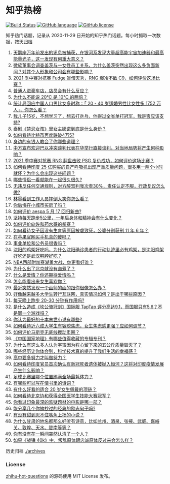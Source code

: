 # 知乎热榜
[![Build Status](https://github.com/ToWeLong/zhihu-hot-questions/workflows/CI/badge.svg)](https://github.com/ToWeLong/zhihu-hot-questions/actions)
[![GitHub language](https://img.shields.io/badge/language-golang-orange.svg)](https://golang.org/)
[![GitHub license](https://img.shields.io/github/license/ToWeLong/zhihu-hot-questions)](https://github.com/ToWeLong/zhihu-hot-questions/blob/main/LICENSE)

知乎热门话题，记录从 2020-11-29 日开始的知乎热门话题。每小时抓取一次数据，按天[归档](./archives)

<!-- BEGIN -->

1. [天鹅座万年前发出的讯息被捕获，在银河系发现大量超高能宇宙加速器和最高能量光子，这一发现有何重大意义？](https://www.zhihu.com/question/459873347)
1. [微软董事会调查盖茨与一女性员工关系，为什么盖茨突然出现这么多负面新闻？对其个人形象和公司会有哪些影响？](https://www.zhihu.com/question/459873120)
1. [2021 季中赛对抗赛 Fudge 盲僧天秀，RNG 爆冷不敌 C9，如何评价这场比赛？](https://www.zhihu.com/question/460014492)
1. [普通人进豪车店，店员会有什么反应？](https://www.zhihu.com/question/40852072)
1. [为什么不能说 20℃ 是 10℃ 的两倍？](https://www.zhihu.com/question/25112140)
1. [统计局回应中国人口男比女多时称：「 20 - 40 岁适婚男性比女性多 1752 万人」，你怎么看？](https://www.zhihu.com/question/459890468)
1. [我儿子15岁，不想学习了，想去打乒乓，他得过全省单打冠军，我是否应该支持?](https://www.zhihu.com/question/456960345)
1. [泰剧《禁忌女孩》里女主娜诺到底是什么身份？](https://www.zhihu.com/question/407927126)
1. [如何看待比特币再度跌破4万5?](https://www.zhihu.com/question/459874779)
1. [身边的有钱人教会了你哪些道理？](https://www.zhihu.com/question/430653175)
1. [中方宣布欢迎巴以冲突谈判代表在华举行直接谈判，对当地局势将产生何种影响？](https://www.zhihu.com/question/459778849)
1. [2021 季中赛对抗赛 RNG 翻盘击败 PSG 复仇成功，如何评价这场比赛？](https://www.zhihu.com/question/459980638)
1. [如何看待印度 25 亿购买的自产呼吸机出现严重质量问题，很多用一两个小时就坏？为什么会出现这些问题？](https://www.zhihu.com/question/459351191)
1. [哪些情侣一看就能在一起很久很久?](https://www.zhihu.com/question/309398217)
1. [无违反任何交通规则，对方醉驾判我次责30%，责任认定不服，行政复议怎么做?](https://www.zhihu.com/question/456577306)
1. [林墨看到工作人员摔倒大笑你怎么看？](https://www.zhihu.com/question/459874652)
1. [你后悔在小城市买房了吗？](https://www.zhihu.com/question/449925888)
1. [如何评价 aespa 5 月 17 回归新曲?](https://www.zhihu.com/question/459951978)
1. [坚持每天跑步5公里，一年后身体和精神会有什么变化？](https://www.zhihu.com/question/422797771)
1. [如何评价向佐和药水哥的拳赛？](https://www.zhihu.com/question/459765039)
1. [如何看待女子因没有生育等原因被虐致死，公婆分别获刑 11 年 6 年？](https://www.zhihu.com/question/459407583)
1. [在苹果官网买手机真的傻吗？](https://www.zhihu.com/question/447287590)
1. [事业单位和公务员很香吗？](https://www.zhihu.com/question/458608927)
1. [沈阳的鸡架好吃吗，为什么沈阳确诊患者的行动轨迹里必有鸡架，是沈阳鸡架好吃还是武汉鸭脖好吃？](https://www.zhihu.com/question/459920240)
1. [NBA西部附加赛湖勇大战，你更看好谁？](https://www.zhihu.com/question/459872947)
1. [为什么出了北京就没有卤煮了？](https://www.zhihu.com/question/64760707)
1. [什么是爱情？你还期待爱情吗？](https://www.zhihu.com/question/314617726)
1. [怎么能看出来女生喜欢你？](https://www.zhihu.com/question/453143428)
1. [最近突然发现一个画师的画的跟你很像怎么办？](https://www.zhihu.com/question/458314529)
1. [好像越来越多大学生转行互联网，真实情况如何？是出于哪些原因？](https://www.zhihu.com/question/459260995)
1. [每天晚上跑步 20-30 分钟有作用吗?](https://www.zhihu.com/question/435607815)
1. [是什么造成《坎公骑冠剑》国际服 TapTap 评分高达9.1，而国服只有5.6？不是同一个游戏吗？](https://www.zhihu.com/question/457083092)
1. [你认为最好的十本末世小说有哪些?](https://www.zhihu.com/question/403545900)
1. [如何看待近六成大学生有容貌焦虑，女生焦虑感更强？应如何调节？](https://www.zhihu.com/question/446241093)
1. [如何评价马斯克无底线搅动币圈？](https://www.zhihu.com/question/459379377)
1. [《中国国家地理》有哪些值得收藏的专辑专刊？](https://www.zhihu.com/question/36595394)
1. [为什么有这么多人认为宇宙因为程心留下来的五公斤质量毁灭了？](https://www.zhihu.com/question/459631568)
1. [哪些经历让你体会到，科学技术真的提升了我们生活的幸福感？](https://www.zhihu.com/question/459895565)
1. [高中要多努力才叫做努力？](https://www.zhihu.com/question/60440328)
1. [如何看待印度官员首次确认有新冠死者遗体被抛入恒河？这将对印度疫情发展产生什么影响？](https://www.zhihu.com/question/459878844)
1. [足球比赛里哪个位置踢满全场最耗体力？](https://www.zhihu.com/question/453006393)
1. [有哪些可以写在情书里的诗词？](https://www.zhihu.com/question/455186664)
1. [有什么好看的适合 20 岁女生佩戴的项链？](https://www.zhihu.com/question/38031736)
1. [如何看待北京协和获得全国医学生技能大赛冠军？](https://www.zhihu.com/question/459799913)
1. [你看过印象最深的监狱题材的电影是哪一部？](https://www.zhihu.com/question/429886512)
1. [能分享几个你摘抄过的经典的励志句子吗?](https://www.zhihu.com/question/457220851)
1. [有没有甜到忍不住嘴角上扬的小说？](https://www.zhihu.com/question/446148942)
1. [为什么甘肃的地名都那么好听有诗意，比如兰州、酒泉、张掖、武威、嘉峪关、敦煌、天水、陇南等等？](https://www.zhihu.com/question/343852891)
1. [你有没有在一瞬间突然认清了一个人？](https://www.zhihu.com/question/322856732)
1. [如果《战锤 40k》中，叛乱原体跟忠诚原体反过来会怎么样？](https://www.zhihu.com/question/457909327)

<!-- END -->

历史归档 [./archives](./archives)


### License
[zhihu-hot-questions](https://github.com/towelong/zhihu-hot-questions) 的源码使用 MIT License 发布。